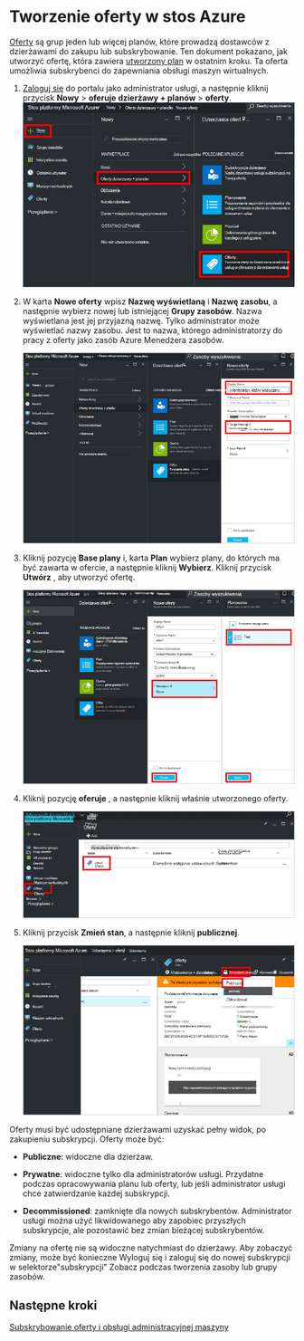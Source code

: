 <properties
    pageTitle="Tworzenie oferty w stos Azure | Microsoft Azure"
    description="Jako administrator usługi Dowiedz się, jak utworzyć ofertę dla swojego dzierżawami w stos Azure."
    services="azure-stack"
    documentationCenter=""
    authors="ErikjeMS"
    manager="byronr"
    editor=""/>

<tags
    ms.service="azure-stack"
    ms.workload="na"
    ms.tgt_pltfrm="na"
    ms.devlang="na"
    ms.topic="get-started-article"
    ms.date="09/26/2016"
    ms.author="erikje"/>

# <a name="create-an-offer-in-azure-stack"></a>Tworzenie oferty w stos Azure

[Oferty](azure-stack-key-features.md#services-plans-offers-and-subscriptions) są grup jeden lub więcej planów, które prowadzą dostawców z dzierżawami do zakupu lub subskrybowanie. Ten dokument pokazano, jak utworzyć ofertę, która zawiera [utworzony plan](azure-stack-create-plan.md) w ostatnim kroku. Ta oferta umożliwia subskrybenci do zapewniania obsługi maszyn wirtualnych.

1.  [Zaloguj się](azure-stack-connect-azure-stack.md#log-in-as-a-service-administrator) do portalu jako administrator usługi, a następnie kliknij przycisk **Nowy** > **oferuje dzierżawy + planów** > **oferty**.
    ![](media/azure-stack-create-offer/image01.png)

2.  W karta **Nowe oferty** wpisz **Nazwę wyświetlaną** i **Nazwę zasobu**, a następnie wybierz nowej lub istniejącej **Grupy zasobów**. Nazwa wyświetlana jest jej przyjazną nazwę. Tylko administrator może wyświetlać nazwy zasobu. Jest to nazwa, którego administratorzy do pracy z oferty jako zasób Azure Menedżera zasobów.

    ![](media/azure-stack-create-offer/image01a.png)

3.  Kliknij pozycję **Base plany** i, karta **Plan** wybierz plany, do których ma być zawarta w ofercie, a następnie kliknij **Wybierz**. Kliknij przycisk **Utwórz** , aby utworzyć ofertę.

    ![](media/azure-stack-create-offer/image02.png)
    
4. Kliknij pozycję **oferuje** , a następnie kliknij właśnie utworzonego oferty.

    ![](media/azure-stack-create-offer/image03.png)


5.  Kliknij przycisk **Zmień stan**, a następnie kliknij **publicznej**.
  
    ![](media/azure-stack-create-offer/image04.png)

Oferty musi być udostępniane dzierżawami uzyskać pełny widok, po zakupieniu subskrypcji. Oferty może być:

- **Publiczne**: widoczne dla dzierżaw.

- **Prywatne**: widoczne tylko dla administratorów usługi. Przydatne podczas opracowywania planu lub oferty, lub jeśli administrator usługi chce zatwierdzanie każdej subskrypcji.

- **Decommissioned**: zamknięte dla nowych subskrybentów. Administrator usługi można użyć likwidowanego aby zapobiec przyszłych subskrypcje, ale pozostawić bez zmian bieżącej subskrybentów.

Zmiany na ofertę nie są widoczne natychmiast do dzierżawy. Aby zobaczyć zmiany, może być konieczne Wyloguj się i zaloguj się do nowej subskrypcji w selektorze"subskrypcji" Zobacz podczas tworzenia zasoby lub grupy zasobów.

## <a name="next-steps"></a>Następne kroki

[Subskrybowanie oferty i obsługi administracyjnej maszyny](azure-stack-subscribe-plan-provision-vm.md)
